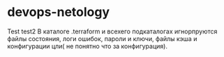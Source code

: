 # devops-netology
Test
test2
В каталоге .terraform и всехего подкаталогах игнорпруются файлы состояния, логи ошибок, пароли и ключи, 
файлы кэша и конфигурации цли( не понятно что за конфигурация).